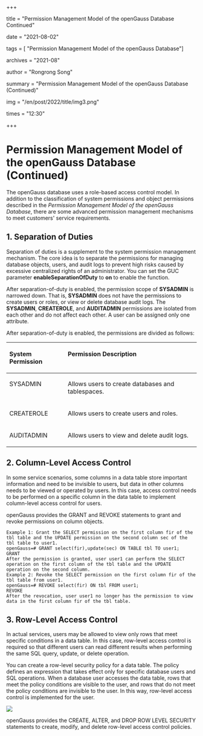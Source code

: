 +++

title = "Permission Management Model of the openGauss Database Continued"

date = "2021-08-02"

tags = [ "Permission Management Model of the openGauss Database"]

archives = "2021-08"

author = "Rongrong Song"

summary = "Permission Management Model of the openGauss Database (Continued)"

img = "/en/post/2022/title/img3.png"

times = "12:30"

+++

# Permission Management Model of the openGauss Database \(Continued\)<a name="ZH-CN_TOPIC_0000001206306728"></a>

The openGauss database uses a role-based access control model. In addition to the classification of system permissions and object permissions described in the  _Permission Management Model of the openGauss Database_, there are some advanced permission management mechanisms to meet customers' service requirements.

## **1. Separation of Duties**<a name="section57751193401"></a>

Separation of duties is a supplement to the system permission management mechanism. The core idea is to separate the permissions for managing database objects, users, and audit logs to prevent high risks caused by excessive centralized rights of an administrator. You can set the GUC parameter  **enableSeparationOfDuty**  to  **on**  to enable the function.

After separation-of-duty is enabled, the permission scope of  **SYSADMIN**  is narrowed down. That is,  **SYSADMIN**  does not have the permissions to create users or roles, or view or delete database audit logs. The  **SYSADMIN**,  **CREATEROLE**, and  **AUDITADMIN**  permissions are isolated from each other and do not affect each other. A user can be assigned only one attribute.

After separation-of-duty is enabled, the permissions are divided as follows:

<a name="table29155594218"></a>
<table><thead align="left"><tr id="row736708220"><th class="cellrowborder" valign="top" width="30.7%" id="mcps1.1.3.1.1"><p id="p1336130132210"><a name="p1336130132210"></a><a name="p1336130132210"></a><strong id="b10361108226"><a name="b10361108226"></a><a name="b10361108226"></a>System Permission</strong></p>
</th>
<th class="cellrowborder" valign="top" width="69.3%" id="mcps1.1.3.1.2"><p id="p14369012229"><a name="p14369012229"></a><a name="p14369012229"></a><strong id="b1936807223"><a name="b1936807223"></a><a name="b1936807223"></a>Permission Description</strong></p>
</th>
</tr>
</thead>
<tbody><tr id="row436302221"><td class="cellrowborder" valign="top" width="30.7%" headers="mcps1.1.3.1.1 "><p id="p23614052219"><a name="p23614052219"></a><a name="p23614052219"></a>SYSADMIN</p>
</td>
<td class="cellrowborder" valign="top" width="69.3%" headers="mcps1.1.3.1.2 "><p id="p113610042219"><a name="p113610042219"></a><a name="p113610042219"></a>Allows users to create databases and tablespaces.</p>
</td>
</tr>
<tr id="row1436605221"><td class="cellrowborder" valign="top" width="30.7%" headers="mcps1.1.3.1.1 "><p id="p14368019227"><a name="p14368019227"></a><a name="p14368019227"></a>CREATEROLE</p>
</td>
<td class="cellrowborder" valign="top" width="69.3%" headers="mcps1.1.3.1.2 "><p id="p73615042217"><a name="p73615042217"></a><a name="p73615042217"></a>Allows users to create users and roles.</p>
</td>
</tr>
<tr id="row3363015227"><td class="cellrowborder" valign="top" width="30.7%" headers="mcps1.1.3.1.1 "><p id="p33615018229"><a name="p33615018229"></a><a name="p33615018229"></a>AUDITADMIN</p>
</td>
<td class="cellrowborder" valign="top" width="69.3%" headers="mcps1.1.3.1.2 "><p id="p136170102212"><a name="p136170102212"></a><a name="p136170102212"></a>Allows users to view and delete audit logs.</p>
</td>
</tr>
</tbody>
</table>

## **2. Column-Level Access Control**<a name="section1311981354110"></a>

In some service scenarios, some columns in a data table store important information and need to be invisible to users, but data in other columns needs to be viewed or operated by users. In this case, access control needs to be performed on a specific column in the data table to implement column-level access control for users.

openGauss provides the GRANT and REVOKE statements to grant and revoke permissions on column objects.

```
Example 1: Grant the SELECT permission on the first column fir of the tbl table and the UPDATE permission on the second column sec of the tbl table to user1.
openGauss=# GRANT select(fir),update(sec) ON TABLE tbl TO user1;
GRANT
After the permission is granted, user user1 can perform the SELECT operation on the first column of the tbl table and the UPDATE operation on the second column.
Example 2: Revoke the SELECT permission on the first column fir of the tbl table from user1.
openGauss=# REVOKE select(fir) ON tbl FROM user1;
REVOKE
After the revocation, user user1 no longer has the permission to view data in the first column fir of the tbl table.
```

## **3. Row-Level Access Control**<a name="section16840923124217"></a>

In actual services, users may be allowed to view only rows that meet specific conditions in a data table. In this case, row-level access control is required so that different users can read different results when performing the same SQL query, update, or delete operation.

You can create a row-level security policy for a data table. The policy defines an expression that takes effect only for specific database users and SQL operations. When a database user accesses the data table, rows that meet the policy conditions are visible to the user, and rows that do not meet the policy conditions are invisible to the user. In this way, row-level access control is implemented for the user.

![](../figures/zh-cn_image_0000001251894929.jpg)

openGauss provides the CREATE, ALTER, and DROP ROW LEVEL SECURITY statements to create, modify, and delete row-level access control policies.

